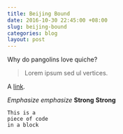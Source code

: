 ```yaml
---
title: Beijing Bound
date: 2016-10-30 22:45:00 +08:00
slug: beijing-bound
categories: blog
layout: post
---
```


Why do pangolins love quiche?

> Lorem ipsum sed ul vertices.

A [link](http://example.com "Title").
	
*Emphasize* _emphasize_
**Strong** __Strong__

~~~~
This is a 
piece of code 
in a block
~~~~

<div class="whitespace"></div>